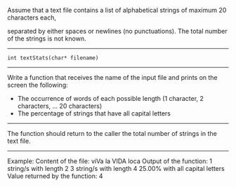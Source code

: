 Assume that a text file contains a list of alphabetical strings of maximum 20 characters each,

separated by either spaces or newlines (no punctuations). The total number of the strings is not known.
______________
`
int textStats(char* filename)
`
______________
Write a function that receives the name of the input file and prints on the screen the following:

- The occurrence of words of each possible length (1 character, 2 characters, ... 20 characters)
- The percentage of strings that have all capital letters
______________
The function should return to the caller the total number of strings in the text file.
______________
Example:
Content of the file: viVa la VIDA loca Output of the function:
1 string/s with length 2
3 string/s with length 4
25.00% with all capital letters Value returned by the function: 4
